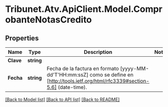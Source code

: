 # Tribunet.Atv.ApiClient.Model.ComprobanteNotasCredito

## Properties

Name | Type | Description | Notes
------------ | ------------- | ------------- | -------------
**Clave** | **string** |  | 
**Fecha** | **string** | Fecha de la factura en formato [yyyy-MM-dd&#39;T&#39;HH:mm:ssZ] como se define en [http://tools.ietf.org/html/rfc3339#section-5.6] (date-time). | 

[[Back to Model list]](../README.md#documentation-for-models) [[Back to API list]](../README.md#documentation-for-api-endpoints) [[Back to README]](../README.md)

